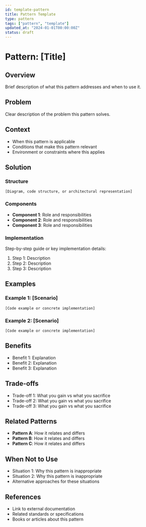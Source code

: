 ```yaml
---
id: template-pattern
title: Pattern Template
type: pattern
tags: ["pattern", "template"]
updated_at: "2024-01-01T00:00:00Z"
status: draft
---
```


# Pattern: [Title]

## Overview
Brief description of what this pattern addresses and when to use it.

## Problem
Clear description of the problem this pattern solves.

## Context
- When this pattern is applicable
- Conditions that make this pattern relevant
- Environment or constraints where this applies

## Solution
### Structure
```
[Diagram, code structure, or architectural representation]
```

### Components
- **Component 1**: Role and responsibilities
- **Component 2**: Role and responsibilities
- **Component 3**: Role and responsibilities

### Implementation
Step-by-step guide or key implementation details:

1. Step 1: Description
2. Step 2: Description
3. Step 3: Description

## Examples
### Example 1: [Scenario]
```
[Code example or concrete implementation]
```

### Example 2: [Scenario]
```
[Code example or concrete implementation]
```

## Benefits
- Benefit 1: Explanation
- Benefit 2: Explanation
- Benefit 3: Explanation

## Trade-offs
- Trade-off 1: What you gain vs what you sacrifice
- Trade-off 2: What you gain vs what you sacrifice
- Trade-off 3: What you gain vs what you sacrifice

## Related Patterns
- **Pattern A**: How it relates and differs
- **Pattern B**: How it relates and differs
- **Pattern C**: How it relates and differs

## When Not to Use
- Situation 1: Why this pattern is inappropriate
- Situation 2: Why this pattern is inappropriate
- Alternative approaches for these situations

## References
- Link to external documentation
- Related standards or specifications
- Books or articles about this pattern